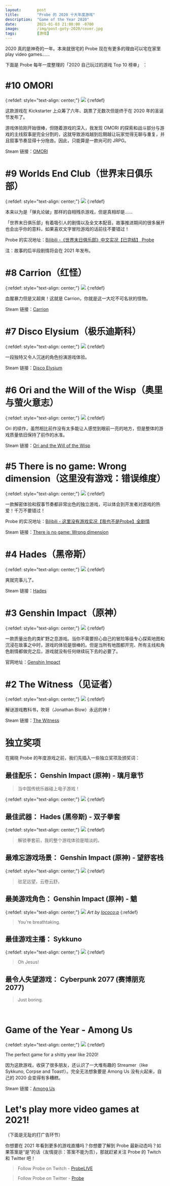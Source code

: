 ```yaml
---
layout:       post
title:        "Probe 的 2020 十大年度游戏"
description:  "Game of the Year 2020"
date:         2021-01-03 21:00:00 -0700
image:        /img/post-goty-2020/cover.jpg
tags:         [游戏]
---
```


2020 真的是神奇的一年。本来就很宅的 Probe 现在有更多的理由可以宅在家里 play video games......

下面是 Probe 每年一度整理的「2020 自己玩过的游戏 Top 10 榜单」 ：

# #10 OMORI

{:refdef: style="text-align: center;"}
![]({{site.baseurl}}/img/post-goty-2020/omori.jpg)
{:refdef}

这款游戏在 Kickstarter 上众筹了六年、跳票了无数次但是终于在 2020 年的圣诞节发布了。

游戏体验刚开始很棒，但随着游戏的深入，我发现 OMORI 的探索和战斗部分与游戏的主线叙事是完全分割的，这就导致游戏越到后期越让玩家觉得无聊与重复，并且叙事节奏显得十分拖沓。因此，只能算是一款尚可的 JRPG。

Steam 链接：[OMORI](https://store.steampowered.com/app/1150690/OMORI/)


# #9 Worlds End Club（世界末日俱乐部）

{:refdef: style="text-align: center;"}
![]({{site.baseurl}}/img/post-goty-2020/WEC.jpg)
{:refdef}


本来以为是「弹丸论破」那样的自相残杀游戏，但是真相却是......

「世界末日俱乐部」有着吸引人的剧情以及全文本配音。故事推进期间的很多展开也会出乎你的意料，如果喜欢文字冒险游戏的话前往不要错过！

Probe 的实况地址：[Bilibili -《世界末日俱乐部》中文实况【已完结】 Probe](https://www.bilibili.com/video/BV1Aa4y1E76B)

注：故事的后半段剧情将会在 2021 年发布。

# #8 Carrion（红怪）

{:refdef: style="text-align: center;"}
![]({{site.baseurl}}/img/post-goty-2020/carrion.jpg)
{:refdef}

血腥暴力但是又超爽！这就是 Carrion，你就是这一大坨不可名状的怪物。

Steam 链接：[Carrion](https://store.steampowered.com/app/953490/CARRION/)

# #7 Disco Elysium（极乐迪斯科）

{:refdef: style="text-align: center;"}
![]({{site.baseurl}}/img/post-goty-2020/disco-elysium.jpg)
{:refdef}

一段独特又令人沉迷的角色扮演游戏体验。

Steam 链接：[Disco Elysium](https://store.steampowered.com/app/632470/Disco_Elysium/)

# #6 Ori and the Will of the Wisp（奥里与萤火意志）

{:refdef: style="text-align: center;"}
![]({{site.baseurl}}/img/post-goty-2020/ori.jpg)
{:refdef}

Ori 的续作，虽然相比前作没有太多能让人感觉到眼前一亮的地方，但是整体的游戏质量依旧保持了前作的水准。

Steam 链接：[Ori and the Will of the Wisp](https://store.steampowered.com/app/1057090/Ori_and_the_Will_of_the_Wisps/)

# #5 There is no game: Wrong dimension（这里没有游戏：错误维度）

{:refdef: style="text-align: center;"}
![]({{site.baseurl}}/img/post-goty-2020/there-is-no-game.jpg)
{:refdef}

一款解密体验和叙事节奏都非常出色的独立游戏，可以体会到开发者对游戏的热爱！千万不要错过！

Probe 的实况地址：[Bilibili - 这里没有游戏实况【我也不是Probe】全剧情](https://www.bilibili.com/video/BV1j54y1R7mt)

Steam 链接：[There is no game: Wrong dimension](https://store.steampowered.com/app/1240210/There_Is_No_Game_Wrong_Dimension/)

# #4 Hades（黑帝斯）

{:refdef: style="text-align: center;"}
![]({{site.baseurl}}/img/post-goty-2020/Hades.jpg)
{:refdef}

爽就完事儿了。

Steam 链接：[Hades](https://store.steampowered.com/app/1145360/Hades/)

# #3 Genshin Impact（原神）

{:refdef: style="text-align: center;"}
![]({{site.baseurl}}/img/post-goty-2020/genshin-impact.jpg)
{:refdef}

一款质量出色的类旷野之息游戏。当你不需要担心自己的冒险等级专心探索地图和沉浸在故事之中时，游戏的体验是很棒的。但是当所有地图都开完、所有主线和角色剧情都做完之后，游戏就没有任何继续玩下去的必要了。

官网地址：[Genshin Impact](https://genshin.mihoyo.com/)

# #2 The Witness（见证者）

{:refdef: style="text-align: center;"}
![]({{site.baseurl}}/img/post-goty-2020/the-witness.jpg)
{:refdef}

解谜游戏教科书，吹哥（Jonathan Blow）永远的神！

Steam 链接：[The Witness](https://store.steampowered.com/app/210970/The_Witness/)

# 独立奖项

在揭晓 Probe 的年度游戏之前，我们先插入一些独立奖项及颁奖词：

## 最佳配乐： Genshin Impact (原神) - 璃月章节

> 当中国传统乐器碰上电子游戏！

{:refdef: style="text-align: center;"}
![]({{site.baseurl}}/img/post-goty-2020/genshin-ost.jpg)
{:refdef}

## 最佳武器： Hades (黑帝斯) - 双子拳套

{:refdef: style="text-align: center;"}
![]({{site.baseurl}}/img/post-goty-2020/hades-twin-fist.jpg)
{:refdef}

> 解锁拳套前，我的整个游戏体验是暗淡的。

## 最难忘游戏场景： Genshin Impact (原神) - 望舒客栈

{:refdef: style="text-align: center;"}
![]({{site.baseurl}}/img/post-goty-2020/wangshu-inn.jpg)
{:refdef}

> 驻足远望，云卷云舒。

## 最美游戏角色： Genshin Impact (原神) - 魈

{:refdef: style="text-align: center;"}
![]({{site.baseurl}}/img/post-goty-2020/xiao.jpg)
*Art by [lococo:p](https://lococo-7.lofter.com/post/1cb99c78_1ca7e9140)*
{:refdef}

> You're breathtaking.

## 最佳游戏主播： Sykkuno

{:refdef: style="text-align: center;"}
![]({{site.baseurl}}/img/post-goty-2020/Sykkuno.jpg)
{:refdef}

> Oh Jesus!

## 最令人失望游戏： Cyberpunk 2077 (赛博朋克 2077)

> Just boring.

<br />

# Game of the Year - Among Us

{:refdef: style="text-align: center;"}
![]({{site.baseurl}}/img/post-goty-2020/among-us.jpg)
{:refdef}

The perfect game for a shitty year like 2020!

因为这款游戏，收获了很多朋友，还认识了一大堆有趣的 Streamer（like Sykkuno, Corpse and Toast!）。完全无法想象要是 Among Us 没有火起来，自己的 2020 会变得有多糟糕。

Steam 链接：[Among Us](https://store.steampowered.com/app/945360/Among_Us/)

# Let's play more video games at 2021!

（下面是无耻的打广告环节）

你想要在 2021 年看到更多的游戏直播吗？你想要了解到 Probe 最新动态吗？如果答案是“是”的话（友情提示：答案不能为否），那就赶紧关注 Probe 的 Twitch 和 Twitter 吧！

> Follow Probe on Twitch - [ProbeLIVE](https://www.twitch.tv/probelive)

> Follow Probe on Twitter - [Probe](https://www.twitch.tv/probelive)